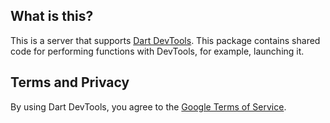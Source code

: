 ## What is this?

This is a server that supports [Dart DevTools](https://pub.dev/packages/devtools).
This package contains shared code for performing functions with DevTools, for example, launching it.

## Terms and Privacy

By using Dart DevTools, you agree to the [Google Terms of Service](https://policies.google.com/terms).
